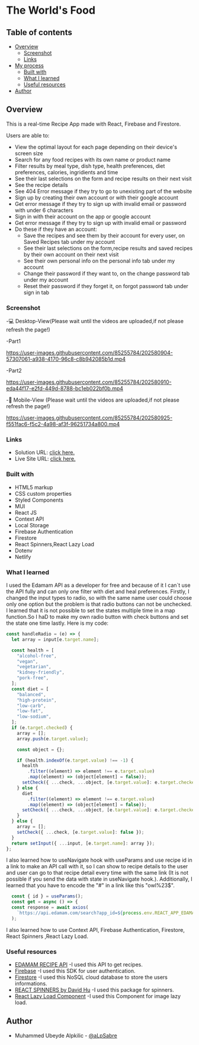 # The World's Food

## Table of contents

- [Overview](#overview)
  - [Screenshot](#screenshot)
  - [Links](#links)
- [My process](#my-process)
  - [Built with](#built-with)
  - [What I learned](#what-i-learned)
  - [Useful resources](#useful-resources)
- [Author](#author)

## Overview

This is a real-time Recipe App made with React, Firebase and Firestore.

Users are able to:

- View the optimal layout for each page depending on their device's screen size
- Search for any food recipes with its own name or product name
- Filter results by meal type, dish type, health preferences, diet preferences, calories, ingridients and time
- See their last selections on the form and recipe results on their next visit
- See the recipe details
- See 404 Error message if they try to go to unexisting part of the website
- Sign up by creating their own account or with their google account
- Get error message if they try to sign up with invalid email or password with under 6 characters
- Sign in with their account on the app or google account
- Get error message if they try to sign up with invalid email or password
- Do these if they have an account:
  - Save the recipes and see them  by their account for every user, on Saved Recipes tab under my account
  - See their last selections on the form,recipe results and saved recipes by their own account on their next visit
  - See their own personal info on the personal info tab under my account
  - Change their password if they want to, on the change password tab under my account
  - Reset their password if they forget it, on forgot password tab under sign in tab

### Screenshot

-💻 Desktop-View(Please wait until the videos are uploaded,if not please refresh the page!)

-Part1

https://user-images.githubusercontent.com/85255784/202580904-57307061-a938-4170-96c8-c8b942085b1d.mp4

-Part2

https://user-images.githubusercontent.com/85255784/202580910-eda44f17-e2fd-449d-8788-bc1eb022bf0b.mp4

-📱 Mobile-View (Please wait until the videos are uploaded,if not please refresh the page!)

https://user-images.githubusercontent.com/85255784/202580925-f551fac6-f5c2-4a98-af3f-96251734a800.mp4

### Links

- Solution URL: [click here.](https://github.com/aLpSabre/React-Recipe-App)
- Live Site URL: [click here.](https://theworldsfood.netlify.app/)

### Built with

- HTML5 markup
- CSS custom properties
- Styled Components
- MUI
- React JS
- Context API
- Local Storage
- Firebase Authentication
- Firestore
- React Spinners,React Lazy Load
- Dotenv
- Netlify

### What I learned

I used the Edamam API as a developer for free and because of it I can`t use the API fully and can only one filter with diet and heal preferences. Firstly, I changed the input types to radio, so with the same name user could choose only one option but the problem is that radio buttons can not be unchecked. I learned that it is not possible to set the states multiple time in a map function.So I haD to make my own radio button with check buttons and set the state one time lastly. Here is my code:

```js
const handleRadio = (e) => {
  let array = input[e.target.name];

  const health = [
    "alcohol-free",
    "vegan",
    "vegetarian",
    "kidney-friendly",
    "pork-free",
  ];
  const diet = [
    "balanced",
    "high-protein",
    "low-carb",
    "low-fat",
    "low-sodium",
  ];
  if (e.target.checked) {
    array = [];
    array.push(e.target.value);

    const object = {};

    if (health.indexOf(e.target.value) !== -1) {
      health
        .filter((element) => element !== e.target.value)
        .map((element) => (object[element] = false));
      setCheck({ ...check, ...object, [e.target.value]: e.target.checked });
    } else {
      diet
        .filter((element) => element !== e.target.value)
        .map((element) => (object[element] = false));
      setCheck({ ...check, ...object, [e.target.value]: e.target.checked });
    }
  } else {
    array = [];
    setCheck({ ...check, [e.target.value]: false });
  }
  return setInput({ ...input, [e.target.name]: array });
};
```

I also learned how to useNavigate hook with useParams and use recipe id in a link to make an API call with it, so I can show to recipe details to the user and user can go to that recipe detail every time with the same link (It is not possible if you send the data with state in useNavigate hook.). Additionally, I learned that you have to encode the "#" in a link like this "owl%23$". 

```js
  const { id } = useParams();
  const get = async () => {
  const response = await axios(
    `https://api.edamam.com/search?app_id=${process.env.REACT_APP_EDAMAM_APP_ID}&app_key=${process.env.REACT_APP_EDAMAM_APP_KEY}&r=http://www.edamam.com/ontologies/edamam.owl%23${id}`
  );
```
I also learned how to use Context API, Firebase Authentication, Firestore, React Spinners ,React Lazy Load.

### Useful resources

- [EDAMAM RECIPE API](https://developer.edamam.com/edamam-docs-recipe-api) -I used this API to get recipes.
- [Firebase](https://firebase.google.com/) -I used this SDK for user authentication.
- [Firestore](https://firebase.google.com/docs/firestore?hl=en) -I used this NoSQL cloud database to store the users informations.
- [REACT SPINNERS by David Hu](https://www.davidhu.io/react-spinners/) -I used this package for spinners.
- [React Lazy Load Component](https://www.npmjs.com/package/react-lazy-load) -I used this Component for image lazy load.



## Author

- Muhammed Ubeyde Alpkilic - [@aLpSabre](https://github.com/aLpSabre)
